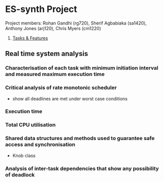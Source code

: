 # ES-synth Project

Project members: Rohan Gandhi (rg720), Sherif Agbabiaka (sa1420), Anthony Jones (arj120), Chris Myers (cm1220)

1. [Tasks & Features](Tasks&Features.md)

## Real time system analysis 

### Characterisation of each task with minimum initiation interval and measured maximum execution time

### Critical analysis of rate monotonic scheduler
 - show all deadlines are met under worst case conditions
 
### Execution time

### Total CPU utilisation

### Shared data structures and methods used to guarantee safe access and synchronisation
- Knob class


### Analysis of inter-task dependencies that show any possibility of deadlock
